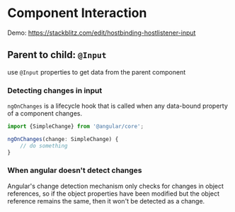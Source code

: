 # Component Interaction

Demo: https://stackblitz.com/edit/hostbinding-hostlistener-input

## Parent to child: `@Input`

use `@Input` properties to get data from the parent component

### Detecting changes in input

`ngOnChanges` is a lifecycle hook that is called when any data-bound property of a component changes.

```typescript
import {SimpleChange} from '@angular/core';

ngOnChanges(change: SimpleChange) {
    // do something
}
```

### When angular doesn't detect changes

Angular's change detection mechanism only checks for changes in object references, so if the object properties have been modified but the object reference remains the same, then it won't be detected as a change.



